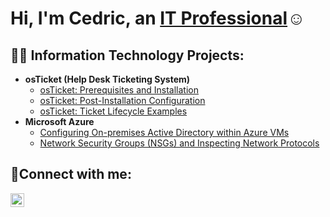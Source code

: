 <h1>Hi, I'm Cedric, an <a href="https://linkedin.com/in/cedricparson32">IT Professional</a>☺</h1>

<h2>👨‍💻 Information Technology Projects:</h2>

- <b>osTicket (Help Desk Ticketing System)</b>
  - [osTicket: Prerequisites and Installation](https://github.com/cparson109/osticket-prereqs)
  - [osTicket: Post-Installation Configuration](https://github.com/cparson109/post-install-config)
  - [osTicket: Ticket Lifecycle Examples](https://github.com/cparson109/ticket-lifecycle)
- <b>Microsoft Azure</b>
  - [Configuring On-premises Active Directory within Azure VMs](https://github.com/joshmadakorcc/configure-ad)
  - [Network Security Groups (NSGs) and Inspecting Network Protocols](https://github.com/cparson109/azure-network-protocols)

<h2>🤳Connect with me:</h2>

[<img align="left" alt="Josh | LinkedIn" width="22px" src="https://cdn.jsdelivr.net/npm/simple-icons@v3/icons/linkedin.svg" />][linkedin]

[linkedin]: https://linkedin.com/in/cedricparson32

